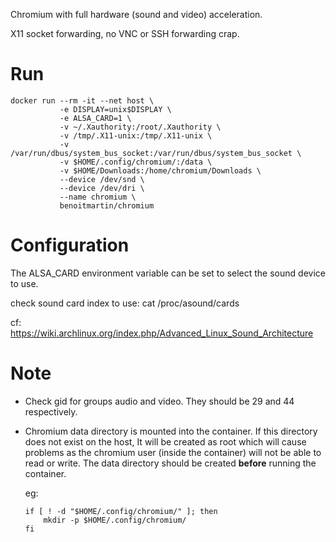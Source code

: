 
Chromium with full hardware (sound and video) acceleration.

X11 socket forwarding, no VNC or SSH forwarding crap.


# Run
```
docker run --rm -it --net host \
           -e DISPLAY=unix$DISPLAY \
           -e ALSA_CARD=1 \
           -v ~/.Xauthority:/root/.Xauthority \
           -v /tmp/.X11-unix:/tmp/.X11-unix \
           -v /var/run/dbus/system_bus_socket:/var/run/dbus/system_bus_socket \
           -v $HOME/.config/chromium/:/data \
           -v $HOME/Downloads:/home/chromium/Downloads \
           --device /dev/snd \
           --device /dev/dri \
           --name chromium \
           benoitmartin/chromium
```

# Configuration
The ALSA_CARD environment variable can be set to select the sound device to use.

check sound card index to use: cat /proc/asound/cards

cf: https://wiki.archlinux.org/index.php/Advanced_Linux_Sound_Architecture

# Note
- Check gid for groups audio and video. They should be 29 and 44 respectively.
- Chromium data directory is mounted into the container. If this directory does not exist on the host, 
    It will be created as root which will cause problems as the chromium user (inside the container) will
    not be able to read or write. The data directory should be created **before** running the container.

    eg: 
    ```
    if [ ! -d "$HOME/.config/chromium/" ]; then
        mkdir -p $HOME/.config/chromium/
    fi
    ```


